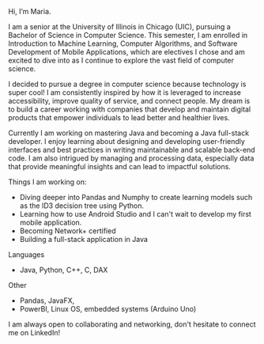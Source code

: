 
Hi, I’m Maria.

I am a senior at the University of Illinois in Chicago (UIC), pursuing a Bachelor of Science in Computer Science. This semester, I am enrolled in Introduction to Machine Learning, Computer Algorithms, and Software Development of Mobile Applications, which are electives I chose and am excited to dive into as I continue to explore the vast field of computer science.

I decided to pursue a degree in computer science because technology is super cool! I am consistently inspired by how it is leveraged to increase accessibility, improve quality of service, and connect people. My dream is to build a career working with companies that develop and maintain digital products that empower individuals to lead better and healthier lives. 

Currently I am working on mastering Java and becoming a Java full-stack developer. I enjoy learning about designing and developing user-friendly interfaces and best practices in writing maintainable and scalable back-end code. I am also intrigued by managing and processing data, especially data that provide meaningful insights and can lead to impactful solutions. 

Things I am working on:
- Diving deeper into Pandas and Numphy to create learning models such as the ID3 decision tree using Python.
- Learning how to use Android Studio and I can't wait to develop my first mobile application.
- Becoming Network+ certified
- Building a full-stack application in Java
  
Languages
- Java, Python, C++, C, DAX

Other
- Pandas, JavaFX, 
- PowerBI, Linux OS, embedded systems (Arduino Uno)
  


I am always open to collaborating and networking, don't hesitate to connect me on LinkedIn!
  
<!---
mclem6/mclem6 is a ✨ special ✨ repository because its `README.md` (this file) appears on your GitHub profile.
You can click the Preview link to take a look at your changes.
--->
